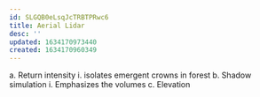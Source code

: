 ```yaml
---
id: SLGQB0eLsqJcTRBTPRwc6
title: Aerial Lidar
desc: ''
updated: 1634170973440
created: 1634170960349
---
```

a.	Return intensity
i.	isolates emergent crowns in forest
b.	Shadow simulation
i.	Emphasizes the volumes
c.	Elevation

